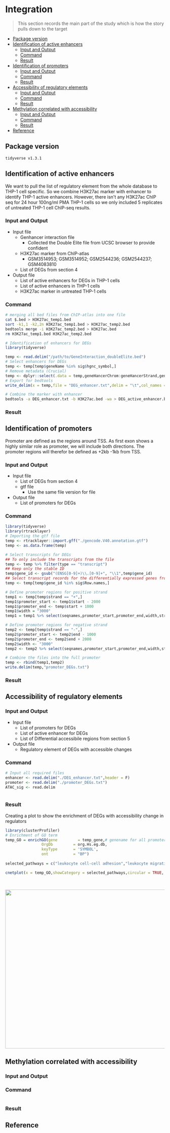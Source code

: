 # Integration
> This section records the main part of the study which is how the story pulls down to the target

* [Package version](#package-version)
* [Identification of active enhancers](#identification-of-active-enhancers)
    + [Input and Output](#input-and-output)
    + [Command](#command)
    + [Result](#result)
* [Identification of promoters](#identification-of-promoters)
    + [Input and Output](#input-and-output)
    + [Command](#command)
    + [Result](#result)
* [Accessibility of regulatory elements](#accessibility-of-regulatory-elements)
    + [Input and Output](#input-and-output)
    + [Command](#command)
    + [Result](#result)
* [Methylation correlated with accessibility](#Methylation-correlated-with-accessibility)
    + [Input and Output](#input-and-output)
    + [Command](#command)
    + [Result](#result)
* [Reference](#reference)

## Package version
`tidyverse v1.3.1`


## Identification of active enhancers

We want to pull the list of regulatory element from the whole database to THP-1 cell specific. So we combine H3K27ac marker with enhancer to identify THP-1 active enhancers. However, there isn't any H3K27ac ChIP seq for 24 hour 100ng/ml PMA THP-1 cells so we only included 5 replicates of untreated THP-1 cell ChIP-seq results.

### Input and Output

* Input file
    - Genhancer interaction file
        - Collected the Double Elite file from UCSC browser to provide confident
    - H3K27ac marker from ChIP-atlas
        - GSM3514953; GSM3514952; GSM2544236; GSM2544237; GSM4083810
    - List of DEGs from section 4
* Output file
    - List of active enhancers for DEGs in THP-1 cells
    - List of active enhancers in THP-1 cells
    - H3K27ac marker in untreated THP-1 cells

### Command

```sh
# merging all bed files from ChIP-atlas into one file
cat $.bed > H3K27ac_temp1.bed
sort -k1,1 -k2,2n H3K27ac_temp1.bed > H3K27ac_temp2.bed
bedtools merge -i H3K27ac_temp2.bed > H3K27ac.bed
rm H3K27ac_temp1.bed H3K27ac_temp2.bed
```

```R
# Identification of enhancers for DEGs
library(tidyverse)

temp <- read.delim("/path/to/GeneInteraction_doubleElite.bed")
# Select enhancers for DEGs
temp <- temp[temp$geneName %in% sig$hgnc_symbol,]
# Remove metadata (Crucial)
temp <- dplyr::select(.data = temp,geneHancerChrom:geneHancerStrand,geneName,geneAssociationMethods)
# Export for bedtools
write_delim(x = temp,file = "DEG_enhancer.txt",delim = "\t",col_names = F)
```

```sh
# Combine the marker with enhancer
bedtools -a DEG_enhancer.txt -b H3K27ac.bed -wa > DEG_active_enhancer.bed
```

### Result



## Identification of promoters

Promoter are defined as the regions around TSS. As first exon shows a highly similar role as promoter, we will include both directions. The promoter regions will therefor be defined as +2kb -1kb from TSS.

### Input and Output

* Input file
    - List of DEGs from section 4
    - gtf file
        - Use the same file version for file
* Output file
    - List of promoters for DEGs

### Command

```R
library(tidyverse)
library(rtracklayer)
# Importing the gtf file
temp <- rtracklayer::import.gff("./gencode.V40.annotation.gtf")
temp <- as.data.frame(temp)

# Select transcripts for DEGs
## To only include the transcripts from the file
temp <- temp %>% filter(type == "transcript")
## Keep only the stable ID
temp$gene_id <- gsub("(ENSG[0-9]+)\\.[0-9]+", "\\1",temp$gene_id)
## Select transcript records for the differentially expressed genes from section 4
temp <- temp[temp$gene_id %in% sig$Row.names,]

# Define promoter regions for positive strand
temp1 <- temp[temp$strand == "+",]
temp1$promoter_start <- temp1$start - 2000
temp1$promoter_end <- temp$start + 1000
temp1$width = "3000"
temp1 = temp1 %>% select(seqnames,promoter_start,promoter_end,width,strand,gene_id,gene_name,transcript_name)

# Define promoter regions for negative strand
temp2 <- temp[temp$strand == "-",]
temp2$promoter_start <- temp2$end - 1000
temp2$promoter_end <- temp2$end + 2000
temp2$width <- "3000"
temp2 <- temp2 %>% select(seqnames,promoter_start,promoter_end,width,strand,gene_id,gene_name,transcript_name)

# Combine the files into the full promoter
temp <- rbind(temp1,temp2)
write.delim(temp,"promoter_DEGs.txt")
```

### Result



## Accessibility of regulatory elements

### Input and Output

* Input file
    - List of promoters for DEGs
    - List of active enhancer for DEGs
    - List of Differential accessibile regions from section 5
* Output file
    - Regulatory element of DEGs with accessible changes

### Command

```R
# Input all required files
enhancer <- read.delim("./DEG_enhancer.txt",header = F)
promoter <- read.delim("./promoter_DEGs.txt")
ATAC_sig <- read.delim



```

### Result

Creating a plot to show the enrichment of DEGs with accessibility change in regulators
```R
library(clusterProfiler)
# Enrichment of GO term
temp_GO = enrichGO(gene         = temp_gene,# genename for all promoter and enhancer regulators
                OrgDb         = org.Hs.eg.db,
                keyType       = 'SYMBOL',
                ont           = "BP")
                
selected_pathways = c("leukocyte cell-cell adhesion","leukocyte migration","regulation of inflammatory response","regulation of leukocyte proliferation")

cnetplot(x = temp_GO,showCategory = selected_pathways,circular = TRUE, colorEdge = TRUE)
```

<br />
<p align="center">
  <img width="990" height="500" src="https://github.com/Yifan-bio/msc/blob/8230c3aabc88260bd92445b93202b00f437c4e25/Master/Image/cb.png">
</p>


## Methylation correlated with accessibility

### Input and Output

### Command

```R

```



### Result



## Reference


